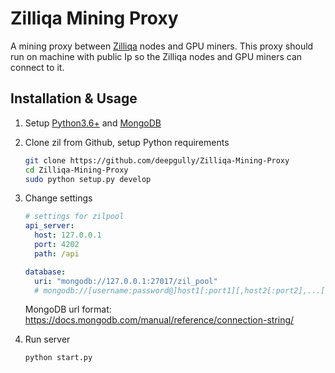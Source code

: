 # Zilliqa Mining Proxy

A mining proxy between [Zilliqa](https://zilliqa.com/) nodes and GPU miners. This proxy should run on machine with public Ip so the Zilliqa nodes and GPU miners can connect to it.

## Installation & Usage

1. Setup [Python3.6+](https://www.python.org/downloads/) and [MongoDB](https://docs.mongodb.com/manual/installation/)
2. Clone zil from Github, setup Python requirements
    ```bash
    git clone https://github.com/deepgully/Zilliqa-Mining-Proxy
    cd Zilliqa-Mining-Proxy
    sudo python setup.py develop 
    ```

3. Change settings
    ```yaml
    # settings for zilpool
    api_server:
      host: 127.0.0.1
      port: 4202
      path: /api
    
    database:
      uri: "mongodb://127.0.0.1:27017/zil_pool"
      # mongodb://[username:password@]host1[:port1][,host2[:port2],...[,hostN[:portN]]][/[database][?options]]
    ```
    MongoDB url format: https://docs.mongodb.com/manual/reference/connection-string/

4. Run server
    ```bash
    python start.py
    ```
    
